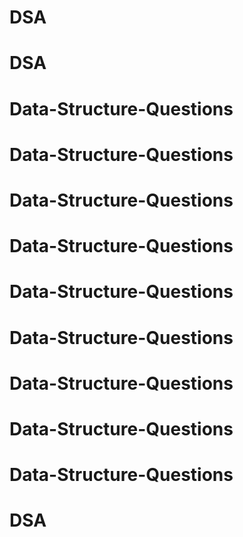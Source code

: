 # DSA
# DSA
# Data-Structure-Questions
# Data-Structure-Questions
# Data-Structure-Questions
# Data-Structure-Questions
# Data-Structure-Questions
# Data-Structure-Questions
# Data-Structure-Questions
# Data-Structure-Questions
# Data-Structure-Questions
# DSA
